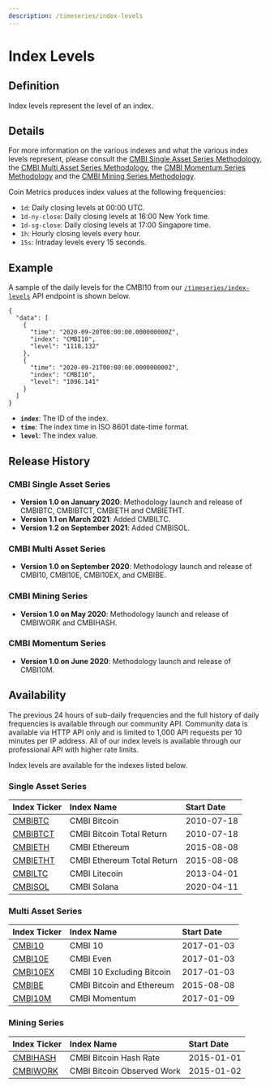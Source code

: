 ```yaml
---
description: /timeseries/index-levels
---
```


# Index Levels

## **Definition**

Index levels represent the level of an index. 

## **Details**

For more information on the various indexes and what the various index levels represent, please consult the [CMBI Single Asset Series Methodology](https://coinmetrics.io/cmbi-single-asset-methodology/), the [CMBI Multi Asset Series Methodology](https://coinmetrics.io/cmbi-multi-asset-series-methodology/), the [CMBI Momentum Series Methodology](https://coinmetrics.io/cmbi-momentum-series-methodology/) and the [CMBI Mining Series Methodology](https://coinmetrics.io/cmbi-multi-asset-series-methodology/). 

Coin Metrics produces index values at the following frequencies: 

* `1d`: Daily closing levels at 00:00 UTC.  
* `1d-ny-close`: Daily closing levels at 16:00 New York time.  
* `1d-sg-close`: Daily closing levels at 17:00 Singapore time. 
* `1h`: Hourly closing levels every hour.  
* `15s`: Intraday levels every 15 seconds. 

## **Example**

A sample of the daily levels for the CMBI10 from our [`/timeseries/index-levels`](https://docs.coinmetrics.io/api/v4#operation/getTimeseriesIndexLevels) API endpoint is  shown below. 

```text
{
  "data": [
    {
      "time": "2020-09-20T00:00:00.000000000Z",
      "index": "CMBI10",
      "level": "1118.132"
    },
    {
      "time": "2020-09-21T00:00:00.000000000Z",
      "index": "CMBI10",
      "level": "1096.141"
    }
  ]
}
```

* **`index`**: The ID of the index.    
* **`time`**: The index time in ISO 8601 date-time format. 
* **`level`**: The index value.

## **Release History**

### CMBI Single Asset Series 

* **Version 1.0 on January 2020**: Methodology launch and release of CMBIBTC, CMBIBTCT, CMBIETH and CMBIETHT. 
* **Version 1.1 on March 2021**: Added CMBILTC. 
* **Version 1.2 on September 2021**: Added CMBISOL.

### CMBI Multi Asset Series 

* **Version 1.0 on September 2020**: Methodology launch and release of CMBI10, CMBI10E, CMBI10EX, and CMBIBE. 

### CMBI Mining Series

* **Version 1.0 on May 2020**: Methodology launch and release of CMBIWORK and CMBIHASH.

### CMBI Momentum Series

* **Version 1.0 on June 2020**: Methodology launch and release of CMBI10M. 

## **Availability**

The previous 24 hours of sub-daily frequencies and the full history of daily frequencies is available through our community API.  Community data is available via HTTP API only and is limited to 1,000 API requests per 10 minutes per IP address. All of our index levels is available through our professional API with higher rate limits. 

Index levels are available for the indexes listed below. 

### **Single Asset Series**

| **Index Ticker** | **Index Name** | Start Date |
| :--- | :--- | :--- |
| [CMBIBTC](https://cmbi-indexes.coinmetrics.io/cmbibtc) | CMBI Bitcoin  | 2010-07-18 |
| [CMBIBTCT](https://cmbi-indexes.coinmetrics.io/cmbibtct) | CMBI Bitcoin Total Return | 2010-07-18 |
| [CMBIETH](https://cmbi-indexes.coinmetrics.io/cmbieth) | CMBI Ethereum | 2015-08-08 |
| [CMBIETHT](https://cmbi-indexes.coinmetrics.io/cmbietht) | CMBI Ethereum Total Return | 2015-08-08 |
| [CMBILTC](https://cmbi-indexes.coinmetrics.io/cmbiltc) | CMBI Litecoin | 2013-04-01 |
| [CMBISOL](https://cmbi-indexes.coinmetrics.io/cmbisol) | CMBI Solana | 2020-04-11 |

### **Multi Asset Series**

| **Index Ticker** | **Index Name** | Start Date |
| :--- | :--- | :--- |
| [CMBI10](https://cmbi-indexes.coinmetrics.io/cmbi10) | CMBI 10 | 2017-01-03 |
| [CMBI10E](https://cmbi-indexes.coinmetrics.io/cmbi10e) | CMBI Even | 2017-01-03 |
| [CMBI10EX](https://cmbi-indexes.coinmetrics.io/cmbi10ex) | CMBI 10 Excluding Bitcoin | 2017-01-03 |
| [CMBIBE](https://cmbi-indexes.coinmetrics.io/cmbibe) | CMBI Bitcoin and Ethereum | 2015-08-08 |
| [CMBI10M](https://cmbi-indexes.coinmetrics.io/cmbi10m) | CMBI Momentum | 2017-01-09 |

### **Mining Series**

| **Index Ticker** | **Index Name** | **Start Date** |
| :--- | :--- | :--- |
| [CMBIHASH](https://cmbi-indexes.coinmetrics.io/cmbihash) | CMBI Bitcoin Hash Rate | 2015-01-01 |
| [CMBIWORK](https://cmbi-indexes.coinmetrics.io/cmbiwork) | CMBI Bitcoin Observed Work | 2015-01-02 |

